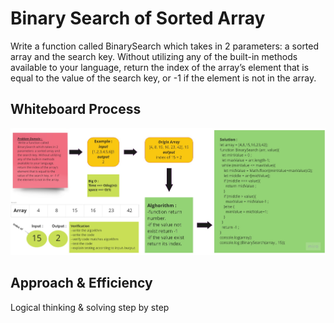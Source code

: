 # Binary Search of Sorted Array
<!-- Description of the challenge -->
 Write a function called BinarySearch which takes in 2 parameters: a sorted array and the search key. Without utilizing any of the built-in methods available to your language, return the index of the array’s element that is equal to the value of the search key, or -1 if the element is not in the array.

## Whiteboard Process
<!-- Embedded whiteboard image -->
![Binary-Search](../assets/Binary-Search.jpg)

## Approach & Efficiency
<!-- What approach did you take? Discuss Why. What is the Big O space/time for this approach? -->
Logical thinking & solving step by step
